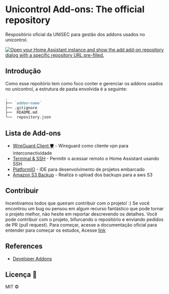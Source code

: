 # Unicontrol Add-ons: The official repository

Respositório oficial da UNISEC para gestão dos addons usados no unicontrol.

[![Open your Home Assistant instance and show the add add-on repository dialog with a specific repository URL pre-filled.](https://my.home-assistant.io/badges/supervisor_add_addon_repository.svg)](https://my.home-assistant.io/redirect/supervisor_add_addon_repository/?repository_url=https://github.com/unisec/addons)

## Introdução

Como esse repoitório tem como foco conter e gerenciar os addons usados no unicontrol, a estrutura de pasta envolvida é a seguinte:

```md
.
├── `addon-name`
├── .gitignore
├──  README.md 
└──  repository.json
```

## Lista de Add-ons

- [WireGuard Client 🛡](wireguard/README.md) - Wireguard como cliente vpn para interconectividade
- [Terminal & SSH](ssh/README.md) - Permitir o acessar remoto o Home Assistant usando SSH
- [PlatformIO](platformio/README.md) - IDE para desenvolvimento de projetos embarcado
- [Amazon S3 Backup](amazon-s3-backup/README.md) - Realiza o upload dos backups para a aws S3

## Contribuir

Incentivamos todos que queiram contribuir com o projeto! :)
Se você encontrou um bug ou pensou em algum recurso fantástico que pode tornar o projeto melhor, não hesite em reportar descrevendo os detalhes.
Você pode contribuir com o projeto, bifurcando o repositório e enviando pedidos de PR (pull request). 
Para começar, acesse a documentação oficial para entender para começar os estudos, Acesse [link](https://developers.home-assistant.io/docs/add-ons/configuration/)

## References

- [Developer Addons](https://developers.home-assistant.io/docs/add-ons/configuration/)

## Licença 📝

MIT ©  